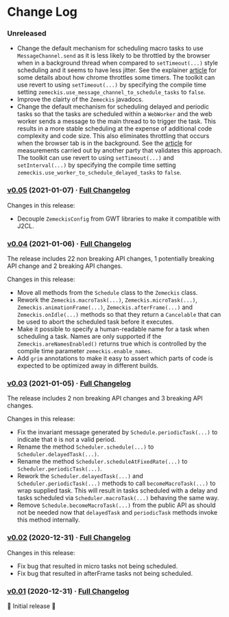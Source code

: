 # Change Log

### Unreleased

* Change the default mechanism for scheduling macro tasks to use `MessageChannel.send` as it is less likely to
  be throttled by the browser when in a background thread when compared to `setTimeout(...)` style scheduling
  and it seems to have less jitter. See the explainer [article](https://www.tenforums.com/tutorials/80233-enable-disable-google-chrome-background-tab-throttling-windows.html) for some details about
  how chrome throttles some timers. The toolkit can use revert to using `setTimeout(...)` by specifying the
  compile time setting `zemeckis.use_message_channel_to_schedule_tasks` to `false`.
* Improve the clairty of the `Zemeckis` javadocs.
* Change the default mechanism for scheduling delayed and periodic tasks so that the tasks are scheduled
  within a `WebWorker` and the web worker sends a message to the main thread to to trigger the task. This
  results in a more stable scheduling at the expense of additional code complexity and code size. This also
  eliminates throttling that occurs when the browser tab is in the background. See the [article](https://medium.com/teads-engineering/the-most-accurate-way-to-schedule-a-function-in-a-web-browser-eadcd164da12)
  for measurements carried out by another party that validates this approach. The toolkit can use revert
  to using `setTimeout(...)` and `setInterval(...)` by specifying the compile time setting
  `zemeckis.use_worker_to_schedule_delayed_tasks` to `false`.

### [v0.05](https://github.com/realityforge/zemeckis/tree/v0.05) (2021-01-07) · [Full Changelog](https://github.com/realityforge/zemeckis/compare/v0.04...v0.05)

Changes in this release:

* Decouple `ZemeckisConfig` from GWT libraries to make it compatible with J2CL.

### [v0.04](https://github.com/realityforge/zemeckis/tree/v0.04) (2021-01-06) · [Full Changelog](https://github.com/realityforge/zemeckis/compare/v0.03...v0.04)

The release includes 22 non breaking API changes, 1 potentially breaking API change and 2 breaking API changes.

Changes in this release:

* Move all methods from the `Schedule` class to the `Zemeckis` class.
* Rework the `Zemeckis.macroTask(...)`, `Zemeckis.microTask(...)`, `Zemeckis.animationFrame(...)`, `Zemeckis.afterFrame(...)` and `Zemeckis.onIdle(...)` methods so that they return a `Cancelable` that can be used to abort the scheduled task before it executes.
* Make it possible to specify a human-readable name for a task when scheduling a task. Names are only supported if the `Zemeckis.areNamesEnabled()` returns true which is controlled by the compile time parameter `zemeckis.enable_names`.
* Add `grim` annotations to make it easy to assert which parts of code is expected to be optimized away in different builds.

### [v0.03](https://github.com/realityforge/zemeckis/tree/v0.03) (2021-01-05) · [Full Changelog](https://github.com/realityforge/zemeckis/compare/v0.02...v0.03)

The release includes 2 non breaking API changes and 3 breaking API changes.

Changes in this release:

* Fix the invariant message generated by `Schedule.periodicTask(...)` to indicate that `0` is not a valid period.
* Rename the method `Scheduler.schedule(...)` to `Scheduler.delayedTask(...)`.
* Rename the method `Scheduler.scheduleAtFixedRate(...)` to `Scheduler.periodicTask(...)`.
* Rework the `Scheduler.delayedTask(...)` and `Scheduler.periodicTask(...)` methods to call `becomeMacroTask(...)` to wrap supplied task. This will result in tasks scheduled with a delay and tasks scheduled via `Scheduler.macroTask(...)` behaving the same way.
* Remove `Schedule.becomeMacroTask(...)` from the public API as should not be needed now that `delayedTask` and `periodicTask` methods invoke this method internally.

### [v0.02](https://github.com/realityforge/zemeckis/tree/v0.02) (2020-12-31) · [Full Changelog](https://github.com/realityforge/zemeckis/compare/v0.01...v0.02)

Changes in this release:

* Fix bug that resulted in micro tasks not being scheduled.
* Fix bug that resulted in afterFrame tasks not being scheduled.

### [v0.01](https://github.com/realityforge/zemeckis/tree/v0.01) (2020-12-31) · [Full Changelog](https://github.com/realityforge/zemeckis/compare/aabdb6891ff2bc9f21417aab5e9ab7492173a361...v0.01)

 🎉 Initial release 🎉

